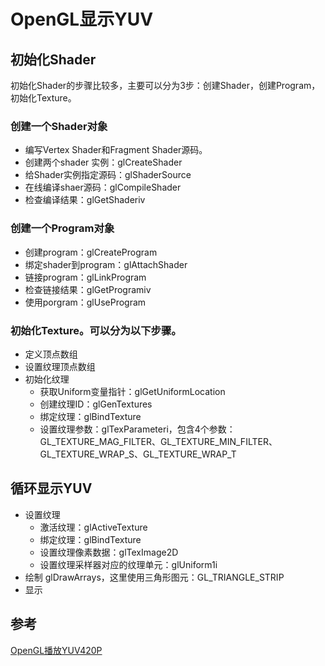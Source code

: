 # OpenGL显示YUV
## 初始化Shader
初始化Shader的步骤比较多，主要可以分为3步：创建Shader，创建Program，初始化Texture。
### 创建一个Shader对象
* 编写Vertex Shader和Fragment Shader源码。
* 创建两个shader 实例：glCreateShader
* 给Shader实例指定源码：glShaderSource
* 在线编译shaer源码：glCompileShader
* 检查编译结果：glGetShaderiv
### 创建一个Program对象
* 创建program：glCreateProgram
* 绑定shader到program：glAttachShader
* 链接program：glLinkProgram
* 检查链接结果：glGetProgramiv
* 使用porgram：glUseProgram
### 初始化Texture。可以分为以下步骤。
* 定义顶点数组
* 设置纹理顶点数组
* 初始化纹理
    * 获取Uniform变量指针：glGetUniformLocation
    * 创建纹理ID：glGenTextures
    * 绑定纹理：glBindTexture
    * 设置纹理参数：glTexParameteri，包含4个参数：GL_TEXTURE_MAG_FILTER、GL_TEXTURE_MIN_FILTER、GL_TEXTURE_WRAP_S、GL_TEXTURE_WRAP_T

## 循环显示YUV
* 设置纹理
    * 激活纹理：glActiveTexture
    * 绑定纹理：glBindTexture
    * 设置纹理像素数据：glTexImage2D
    * 设置纹理采样器对应的纹理单元：glUniform1i
* 绘制
glDrawArrays，这里使用三角形图元：GL_TRIANGLE_STRIP
* 显示

## 参考
[OpenGL播放YUV420P](https://blog.csdn.net/leixiaohua1020/article/details/40379845)